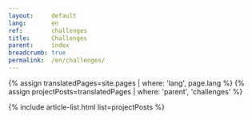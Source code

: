 ```yaml
---
layout:     default
lang:       en
ref:        challenges
title:      Challenges
parent:     index
breadcrumb: true
permalink:  /en/challenges/
---
```


{% assign translatedPages=site.pages   | where: 'lang', page.lang %}
{% assign projectPosts=translatedPages | where: 'parent', 'challenges' %}

{% include article-list.html  list=projectPosts %}
